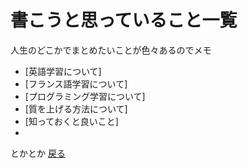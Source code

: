 # 書こうと思っていること一覧

人生のどこかでまとめたいことが色々あるのでメモ  


- [英語学習について]
- [フランス語学習について]
- [プログラミング学習について]
- [質を上げる方法について]
- [知っておくと良いこと]
- 

とかとか
[戻る](./introduction.md)
